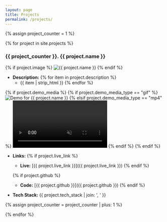 ```yaml
---
layout: page
title: Projects
permalink: /projects/
---
```

{% assign project_counter = 1 %}

{% for project in site.projects %}
### {{ project_counter }}. {{ project.name }}

{% if project.image %}
<img class="lazy" data-src="{{ project.image }}" alt="{{ project.name }}">
{% endif %}

- **Description:**
  {% for item in project.description %}
  - {{ item | strip_html }}
  {% endfor %}


{% if project.demo_media %}
{% if project.demo_media_type == "gif" %}
<img class="lazy" data-src="{{ project.demo_media }}" alt="Demo for {{ project.name }}" loading="lazy">
{% elsif project.demo_media_type == "mp4" %}
<video class="lazy" data-src="{{ project.demo_media }}" controls muted loop loading="lazy">
  Your browser does not support the video tag.
</video>
{% endif %}
{% endif %}



- **Links:**
  {% if project.live_link %}
    - **Live:** [{{ project.live_link }}]({{ project.live_link }})
  {% endif %}

  {% if project.github %}
    - **Code:** [{{ project.github }}]({{ project.github }})
  {% endif %}

- **Tech Stack:** {{ project.tech_stack | join: ', ' }}

{% assign project_counter = project_counter | plus: 1 %}

{% endfor %}

